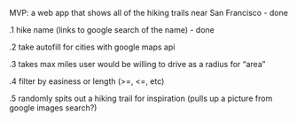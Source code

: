 

MVP: a web app that shows all of the hiking trails near San Francisco - done

.1 hike name (links to google search of the name) - done

.2 take autofill for cities with google maps api

.3 takes max miles user would be willing to drive as a radius for “area”

.4 filter by easiness or length (>=, <=, etc)

.5 randomly spits out a hiking trail for inspiration (pulls up a picture from google images search?)

